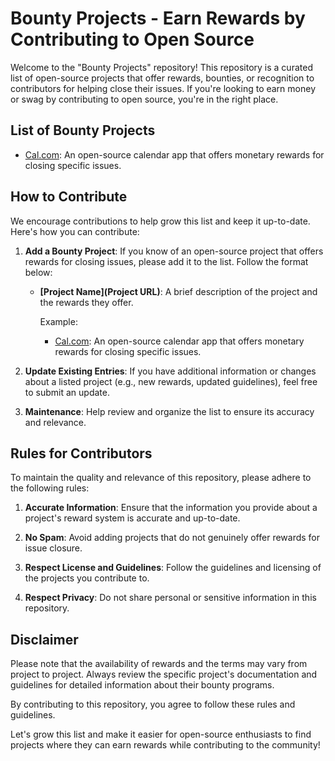 # Bounty Projects - Earn Rewards by Contributing to Open Source

Welcome to the "Bounty Projects" repository! This repository is a curated list of open-source projects that offer rewards, bounties, or recognition to contributors for helping close their issues. If you're looking to earn money or swag by contributing to open source, you're in the right place.

## List of Bounty Projects

- [Cal.com](https://github.com/calcom/cal.com): An open-source calendar app that offers monetary rewards for closing specific issues.

<!-- Add more projects below this line following the same format -->

## How to Contribute

We encourage contributions to help grow this list and keep it up-to-date. Here's how you can contribute:

1. **Add a Bounty Project**: If you know of an open-source project that offers rewards for closing issues, please add it to the list. Follow the format below:

   - **[Project Name](Project URL)**: A brief description of the project and the rewards they offer.

     Example:
     - [Cal.com](https://github.com/calcom/cal.com): An open-source calendar app that offers monetary rewards for closing specific issues.

2. **Update Existing Entries**: If you have additional information or changes about a listed project (e.g., new rewards, updated guidelines), feel free to submit an update.

3. **Maintenance**: Help review and organize the list to ensure its accuracy and relevance.

## Rules for Contributors

To maintain the quality and relevance of this repository, please adhere to the following rules:

1. **Accurate Information**: Ensure that the information you provide about a project's reward system is accurate and up-to-date.

2. **No Spam**: Avoid adding projects that do not genuinely offer rewards for issue closure.

3. **Respect License and Guidelines**: Follow the guidelines and licensing of the projects you contribute to.

4. **Respect Privacy**: Do not share personal or sensitive information in this repository.

## Disclaimer

Please note that the availability of rewards and the terms may vary from project to project. Always review the specific project's documentation and guidelines for detailed information about their bounty programs.

By contributing to this repository, you agree to follow these rules and guidelines.

Let's grow this list and make it easier for open-source enthusiasts to find projects where they can earn rewards while contributing to the community!
